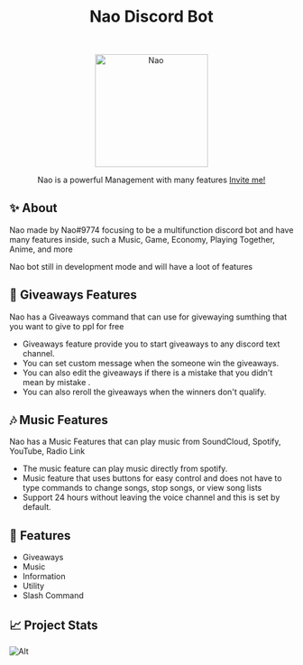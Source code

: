 <h1 align="center">Nao Discord Bot</h1>
<br />
<p align="center">
        <img src="https://cdn.discordapp.com/attachments/891235330735366164/915821804168290304/Nao_Tomori_Chistmas.png" alt="Nao" width="200" height="200">
    </a>
    <p align="center">
        Nao is a powerful Management with many features
        <a href="https://discord.com/api/oauth2/authorize?client_id=904209927415930950&permissions=515869309047&scope=applications.commands%20bot">Invite me!</a>
    </p>
</p>


## ✨ About
Nao made by Nao#9774 focusing to be a multifunction discord bot and have many features inside, such a Music, Game, Economy, Playing Together, Anime, and more

Nao bot still in development mode and will have a loot of features

## 🎉 Giveaways Features
Nao has a Giveaways command that can use for givewaying sumthing that you want to give to ppl for free
 - Giveaways feature provide you to start giveaways to any discord text channel.
 - You can set custom message when the someone win the giveaways.
 - You can also edit the giveaways if there is a mistake that you didn't mean by mistake .
 - You can also reroll the giveaways when the winners don't qualify.

 ## 🎶 Music Features
 Nao has a Music Features that can play music from SoundCloud, Spotify, YouTube, Radio Link
- The music feature can play music directly from spotify.
- Music feature that uses buttons for easy control and does not have to type commands to change songs, stop songs, or view song lists 
- Support 24 hours without leaving the voice channel and this is set by default.


## 📜 Features
- Giveaways
- Music
- Information
- Utility
- Slash Command


## 📈 Project Stats
![Alt](https://repobeats.axiom.co/api/embed/971ab922820e7ad4f502fd9e483a919f58a89204.svg "Repobeats analytics image")